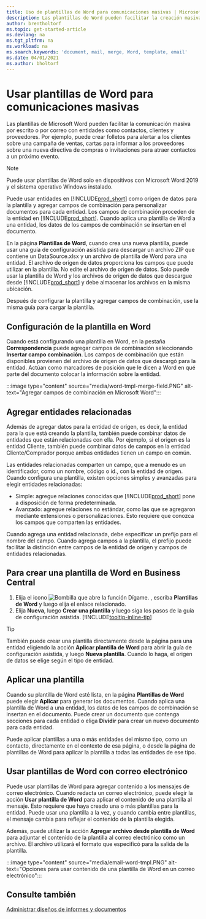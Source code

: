 ```yaml
---
title: Uso de plantillas de Word para comunicaciones masivas | Microsoft Docs
description: Las plantillas de Word pueden facilitar la creación masiva de documentos personalizados para entidades específicas.
author: brentholtorf
ms.topic: get-started-article
ms.devlang: na
ms.tgt_pltfrm: na
ms.workload: na
ms.search.keywords: 'document, mail, merge, Word, template, email'
ms.date: 04/01/2021
ms.author: bholtorf
---
```


# Usar plantillas de Word para comunicaciones masivas
Las plantillas de Microsoft Word pueden facilitar la comunicación masiva por escrito o por correo con entidades como contactos, clientes y proveedores. Por ejemplo, puede crear folletos para alertar a los clientes sobre una campaña de ventas, cartas para informar a los proveedores sobre una nueva directiva de compras o invitaciones para atraer contactos a un próximo evento.

> [!NOTE]
> Puede usar plantillas de Word solo en dispositivos con Microsoft Word 2019 y el sistema operativo Windows instalado.

Puede usar entidades en [!INCLUDE[prod_short](includes/prod_short.md)] como origen de datos para la plantilla y agregar campos de combinación para personalizar documentos para cada entidad. Los campos de combinación proceden de la entidad en [!INCLUDE[prod_short](includes/prod_short.md)]. Cuando aplica una plantilla de Word a una entidad, los datos de los campos de combinación se insertan en el documento.

En la página **Plantillas de Word**, cuando crea una nueva plantilla, puede usar una guía de configuración asistida para descargar un archivo ZIP que contiene un DataSource.xlsx y un archivo de plantilla de Word para una entidad. El archivo de origen de datos proporciona los campos que puede utilizar en la plantilla. No edite el archivo de origen de datos. Solo puede usar la plantilla de Word y los archivos de origen de datos que descargue desde [!INCLUDE[prod_short](includes/prod_short.md)] y debe almacenar los archivos en la misma ubicación.

Después de configurar la plantilla y agregar campos de combinación, use la misma guía para cargar la plantilla.

## Configuración de la plantilla en Word
Cuando está configurando una plantilla en Word, en la pestaña **Correspondencia** puede agregar campos de combinación seleccionando **Insertar campo combinación**. Los campos de combinación que están disponibles provienen del archivo de origen de datos que descargó para la entidad. Actúan como marcadores de posición que le dicen a Word en qué parte del documento colocar la información sobre la entidad. 

:::image type="content" source="media/word-tmpl-merge-field.PNG" alt-text="Agregar campos de combinación en Microsoft Word":::

## Agregar entidades relacionadas
Además de agregar datos para la entidad de origen, es decir, la entidad para la que está creando la plantilla, también puede combinar datos de entidades que están relacionadas con ella. Por ejemplo, si el origen es la entidad Cliente, también puede combinar datos de campos en la entidad Cliente/Comprador porque ambas entidades tienen un campo en común.

Las entidades relacionadas comparten un campo, que a menudo es un identificador, como un nombre, código o id., con la entidad de origen. Cuando configura una plantilla, existen opciones simples y avanzadas para elegir entidades relacionadas:

* Simple: agregue relaciones conocidas que [!INCLUDE[prod_short](includes/prod_short.md)] pone a disposición de forma predeterminada.
* Avanzado: agregue relaciones no estándar, como las que se agregaron mediante extensiones o personalizaciones. Esto requiere que conozca los campos que comparten las entidades.

Cuando agrega una entidad relacionada, debe especificar un prefijo para el nombre del campo. Cuando agrega campos a la plantilla, el prefijo puede facilitar la distinción entre campos de la entidad de origen y campos de entidades relacionadas.

## Para crear una plantilla de Word en Business Central
1. Elija el icono ![Bombilla que abre la función Dígame.](media/ui-search/search_small.png "Dígame qué desea hacer") , escriba **Plantillas de Word** y luego elija el enlace relacionado.
2. Elija **Nueva**, luego **Crear una plantilla** y luego siga los pasos de la guía de configuración asistida. [!INCLUDE[tooltip-inline-tip](includes/tooltip-inline-tip_md.md)]

> [!TIP]
> También puede crear una plantilla directamente desde la página para una entidad eligiendo la acción **Aplicar plantilla de Word** para abrir la guía de configuración asistida, y luego **Nueva plantilla**. Cuando lo haga, el origen de datos se elige según el tipo de entidad.

## Aplicar una plantilla
Cuando su plantilla de Word esté lista, en la página **Plantillas de Word** puede elegir **Aplicar** para generar los documentos. Cuando aplica una plantilla de Word a una entidad, los datos de los campos de combinación se insertan en el documento. Puede crear un documento que contenga secciones para cada entidad o eliga **Dividir** para crear un nuevo documento para cada entidad.

Puede aplicar plantillas a una o más entidades del mismo tipo, como un contacto, directamente en el contexto de esa página, o desde la página de plantillas de Word para aplicar la plantilla a todas las entidades de ese tipo.

## Usar plantillas de Word con correo electrónico
Puede usar plantillas de Word para agregar contenido a los mensajes de correo electrónico. Cuando redacta un correo electrónico, puede elegir la acción **Usar plantilla de Word** para aplicar el contenido de una plantilla al mensaje. Esto requiere que haya creado una o más plantillas para la entidad. Puede usar una plantilla a la vez, y cuando cambia entre plantillas, el mensaje cambia para reflejar el contenido de la plantilla elegida.

Además, puede utilizar la acción **Agregar archivo desde plantilla de Word** para adjuntar el contenido de la plantilla al correo electrónico como un archivo. El archivo utilizará el formato que especificó para la salida de la plantilla.

:::image type="content" source="media/email-word-tmpl.PNG" alt-text="Opciones para usar contenido de una plantilla de Word en un correo electrónico":::

## Consulte también
[Administrar diseños de informes y documentos](ui-manage-report-layouts.md)  
